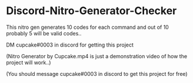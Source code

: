 # Discord-Nitro-Generator-Checker                                                                                                                                                                                                                                                                                                                                                          

This nitro gen generates 10 codes for each command and out of 10 probably 5 will be valid codes..                                                                                                                                                                                                                                                                                                                                       

DM cupcake#0003 in discord for getting this project                                                                                                                                                                                                                                                                                                                               

(Nitro Generator by Cupcake.mp4 is just a demonstration video of how the project will work..) 
                                                                                                                                                                                                                                                                                                                                                                        
(You should message cupcake#0003 in discord to get this project for free)
